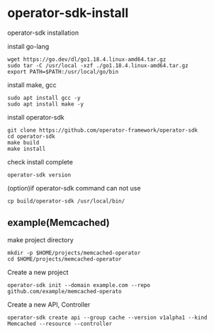 # operator-sdk-install
operator-sdk installation

install go-lang
```
wget https://go.dev/dl/go1.18.4.linux-amd64.tar.gz
sudo tar -C /usr/local -xzf ./go1.18.4.linux-amd64.tar.gz
export PATH=$PATH:/usr/local/go/bin

```

install make, gcc
```
sudo apt install gcc -y
sudo apt install make -y

```

install operator-sdk
```
git clone https://github.com/operator-framework/operator-sdk
cd operator-sdk
make build
make install

```

check install complete
```
operator-sdk version

```

(option)if operator-sdk command can not use
```
cp build/operator-sdk /usr/local/bin/

```

## example(Memcached)
make project directory
```
mkdir -p $HOME/projects/memcached-operator
cd $HOME/projects/memcached-operator

```

Create a new project 
```
operator-sdk init --domain example.com --repo github.com/example/memcached-operato

```

Create a new API, Controller
```
operator-sdk create api --group cache --version v1alpha1 --kind Memcached --resource --controller

```
